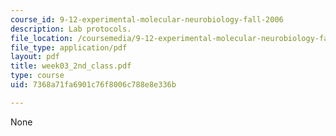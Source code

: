 ```yaml
---
course_id: 9-12-experimental-molecular-neurobiology-fall-2006
description: Lab protocols.
file_location: /coursemedia/9-12-experimental-molecular-neurobiology-fall-2006/7368a71fa6901c76f8006c788e8e336b_week03_2nd_class.pdf
file_type: application/pdf
layout: pdf
title: week03_2nd_class.pdf
type: course
uid: 7368a71fa6901c76f8006c788e8e336b

---
```

None